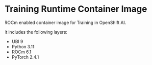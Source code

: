 # Training Runtime Container Image

ROCm enabled container image for Training in OpenShift AI.

It includes the following layers:
* UBI 9
* Python 3.11
* ROCm 6.1
* PyTorch 2.4.1